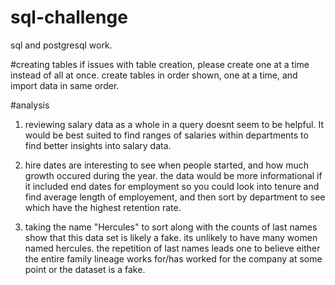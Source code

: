 # sql-challenge
sql and postgresql work. 

#creating tables
if issues with table creation, please create one at a time instead of all at once. 
create tables in order shown, one at a time, and import data in same order.

#analysis
1. reviewing salary data as a whole in a query doesnt seem to be helpful. It would be best suited to find ranges of salaries within departments to find better insights
into salary data. 

2. hire dates are interesting to see when people started, and how much growth occured during the year. the data would be more informational if it included end dates for employment so you could look into tenure and find average length of employement, and then sort by department to see which have the highest retention rate. 

3. taking the name "Hercules" to sort along with the counts of last names show that this data set is likely a fake. its unlikely to have many women named hercules. the repetition of last names leads one to believe either the entire family lineage works for/has worked for the company at some point or the dataset is a fake.  

